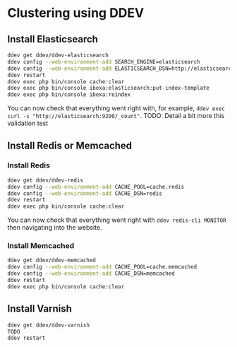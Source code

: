 # Clustering using DDEV

## Install Elasticsearch

```bash
ddev get ddev/ddev-elasticsearch
ddev config --web-environment-add SEARCH_ENGINE=elasticsearch
ddev config --web-environment-add ELASTICSEARCH_DSN=http://elasticsearch:9200
ddev restart
ddev exec php bin/console cache:clear
ddev exec php bin/console ibexa:elasticsearch:put-index-template
ddev exec php bin/console ibexa:reindex
```

You can now check that everything went right with, for example, `ddev exec curl -s "http://elasticsearch:9200/_count"`.
TODO: Detail a bit more this validation test

## Install Redis or Memcached

### Install Redis

```bash
ddev get ddev/ddev-redis
ddev config --web-environment-add CACHE_POOL=cache.redis
ddev config --web-environment-add CACHE_DSN=redis
ddev restart
ddev exec php bin/console cache:clear
```

You can now check that everything went right with `ddev redis-cli MONITOR` then navigating into the website.

### Install Memcached

```bash
ddev get ddev/ddev-memcached
ddev config --web-environment-add CACHE_POOL=cache.memcached
ddev config --web-environment-add CACHE_DSN=memcached
ddev restart
ddev exec php bin/console cache:clear
```

## Install Varnish

```bash
ddev get ddev/ddev-varnish
TODO
ddev restart
```
